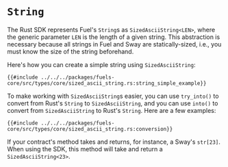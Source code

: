 # `String`

The Rust SDK represents Fuel's `String`s as `SizedAsciiString<LEN>`, where the generic parameter `LEN` is the length of a given string. This abstraction is necessary because all strings in Fuel and Sway are statically-sized, i.e., you must know the size of the string beforehand.

Here's how you can create a simple string using `SizedAsciiString`:

```rust,ignore
{{#include ../../../packages/fuels-core/src/types/core/sized_ascii_string.rs:string_simple_example}}
```

To make working with `SizedAsciiString`s easier, you can use `try_into()` to convert from Rust's `String` to `SizedAsciiString`, and you can use `into()` to convert from `SizedAsciiString` to Rust's `String`. Here are a few examples:

```rust,ignore
{{#include ../../../packages/fuels-core/src/types/core/sized_ascii_string.rs:conversion}}
```

If your contract's method takes and returns, for instance, a Sway's `str[23]`. When using the SDK, this method will take and return a `SizedAsciiString<23>`.
